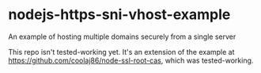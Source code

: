 nodejs-https-sni-vhost-example
==============================

An example of hosting multiple domains securely from a single server

This repo isn't tested-working yet.
It's an extension of the example at <https://github.com/coolaj86/node-ssl-root-cas>,
which was tested-working.
